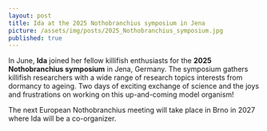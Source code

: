 ```yaml
---
layout: post
title: Ida at the 2025 Nothobranchius symposium in Jena 
picture: /assets/img/posts/2025_Nothobranchius_symposium.jpg 
published: true
---
```

In June, **Ida** joined her fellow killifish enthusiasts for the **2025 Nothobranchius symposium** in Jena, Germany. The symposium gathers killifish researchers with a wide range of research topics interests from dormancy to ageing. Two days of exciting exchange of science and the joys and frustrations on working on this up-and-coming model organism! 

The next European Nothobranchius meeting will take place in Brno in 2027 where Ida will be a co-organizer. 
